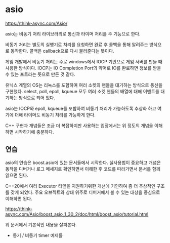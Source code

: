 # asio 

https://think-async.com/Asio/

asio는 비동기 처리 라이브러리로 통신과 타이머 처리를 주 기능으로 한다.

비동기 처리는 별도의 실행기로 처리를 요청하면 완료 후 콜백을 통해 알려주는 
방식으로 동작한다. 콜백은 callback으로 다시 불러준다는 뜻이다. 

게임 개발에서 비동기 처리는 주로 windows에서 IOCP 기반으로 게임 서버를 만들 때 
사용한 방식이다. IOCP는 IO Completion Port의 약어로 IO를 완료하면 정보를 받을 
수 있는 포트라는 뜻으로 만든 것 같다. 

유닉스 계열의 OS는 리눅스를 포함하여 여러 소켓의 핸들을 대기하는 방식으로 
통신을 구현했다. select, poll, epoll, kqueue 모두 여러 소켓 핸들의 배열에 
대해 이벤트를 대기하는 방식으로 되어 있다. 

asio는 IOCP와 epoll, kqueue를 포함하여 비동기 처리가 가능하도록 추상화 하고 
여기에 더해 타이머도 비동기 처리를 가능하게 한다.

C++ 구현과 개념들은 조금 더 복잡하지만 사용하는 입장에서는 위 정도의 개념을 
이해하면 시작하기에 충분하다. 

## 연습

asio의 연습은 boost.asio에 있는 문서들에서 시작한다. 실사용법이 중요하고
개념은 동작을 디버거나 로그 메세지로 확인하면서 이해한 후 코드를 따라가면서
문서를 함께 읽으면 된다. 

C++20에서 여러 Executor 타잎을 지원하기위한 개선에 기인하여 좀 더 
추상적인 구조를 갖게 되었다. 주요 오브젝트와 상태 위주로 디버거에서 볼 수 있는
대상을 중심으로 이해하면 된다. 

https://think-async.com/Asio/boost_asio_1_30_2/doc/html/boost_asio/tutorial.html

위 문서에서 기본적인 내용을 살펴본다. 
- 동기 / 비동기 timer 예제들 










